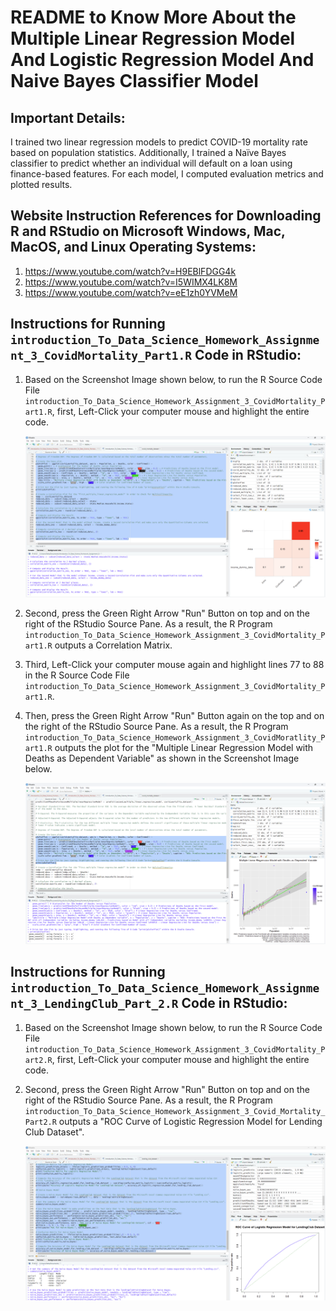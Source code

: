 # README to Know More About the Multiple Linear Regression Model And Logistic Regression Model And Naive Bayes Classifier Model

## Important Details:
I trained two linear regression models to predict COVID-19 mortality rate based on population statistics. Additionally, I trained a Naïve Bayes classifier to predict whether an individual will
default on a loan using finance-based features. For each model, I computed evaluation metrics and plotted results.

## Website Instruction References for Downloading R and RStudio on Microsoft Windows, Mac, MacOS, and Linux Operating Systems:
1. https://www.youtube.com/watch?v=H9EBlFDGG4k
2. https://www.youtube.com/watch?v=I5WIMX4LK8M
3. https://www.youtube.com/watch?v=eE1zh0YVMeM

## Instructions for Running `introduction_To_Data_Science_Homework_Assignment_3_CovidMortality_Part1.R` Code in RStudio:

1. Based on the Screenshot Image shown below, to run the R Source Code File `introduction_To_Data_Science_Homework_Assignment_3_CovidMortality_Part1.R`, first, Left-Click your computer mouse and highlight the entire code.
   
   ![Alt text](Program_Output_for_Correlation_Matrix_of_Multiple_Linear_Regression_Model.png)
   
2. Second, press the Green Right Arrow "Run" Button on top and on the right of the RStudio Source Pane. As a result, the R Program `introduction_To_Data_Science_Homework_Assignment_3_CovidMortality_Part1.R` outputs a Correlation Matrix.
  
3. Third, Left-Click your computer mouse again and highlight lines 77 to 88 in the R Source Code File `introduction_To_Data_Science_Homework_Assignment_3_CovidMortality_Part1.R`.
   
4. Then, press the Green Right Arrow "Run" Button again on the top and on the right of the RStudio Source Pane. As a result, the R Program `introduction_To_Data_Science_Homework_Assignment_3_CovidMoratlity_Part1.R` outputs the plot
   for the "Multiple Linear Regression Model with Deaths as Dependent Variable" as shown in the Screenshot Image below.
   
   ![Alt text](Program_Output_for_the_Plot_of_the_Multiple_Linear_Regression_Model.png)

## Instructions for Running `introduction_To_Data_Science_Homework_Assignment_3_LendingClub_Part_2.R` Code in RStudio:

1. Based on the Screenshot Image shown below, to run the R Source Code File `introduction_To_Data_Science_Homework_Assignment_3_CovidMortality_Part2.R`, first, Left-Click your computer mouse and highlight the entire code.

2. Second, press the Green Right Arrow "Run" Button on top and on the right of the RStudio Source Pane. As a result, the R Program `introduction_To_Data_Science_Homework_Assignment_3_Covid_Mortality_Part2.R` outputs a "ROC Curve of
   Logistic Regression Model for Lending Club Dataset".

   ![Alt text](Program_Output_for_LendingClub_Dataset.png)

